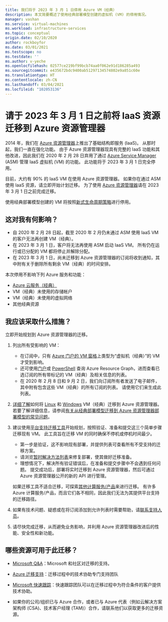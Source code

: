 ```yaml
---
title: 我们将于 2023 年 3 月 1 日停用 Azure VM（经典）
description: 本文简要概述了使用经典部署模型创建的虚拟机 (VM) 的停用情况。
manager: vashan
ms.service: virtual-machines
ms.workload: infrastructure-services
ms.topic: conceptual
origin.date: 02/10/2020
author: rockboyfor
ms.date: 03/01/2021
ms.testscope: no
ms.testdate: ''
ms.author: v-yeche
ms.openlocfilehash: 02577ce219bf99bcb74aa0f062e91d186285a493
ms.sourcegitcommit: e435672bdc9400ab51297134574802e9a851c60e
ms.translationtype: HT
ms.contentlocale: zh-CN
ms.lasthandoff: 03/04/2021
ms.locfileid: "102053136"
---
```

# <a name="migrate-your-iaas-resources-to-azure-resource-manager-by-march-1-2023"></a>请于 2023 年 3 月 1 日之前将 IaaS 资源迁移到 Azure 资源管理器 

2014 年，我们在 [Azure 资源管理器](https://azure.microsoft.com/features/resource-manager/)上推出了基础结构即服务 (IaaS)。 从那时起，我们一直在强化功能。 由于 Azure 资源管理器现具有完整的 IaaS 功能和其他改进，因此我们在 2020 年 2 月 28 日弃用了通过 [Azure Service Manager](./migration-classic-resource-manager-faq.md#what-is-azure-service-manager-and-what-does-it-mean-by-classic) (ASM) 管理 IaaS 虚拟机 (VM) 的功能。 此功能将于 2023 年 3 月 1 日完全停用。 

目前，大约有 90% 的 IaaS VM 在使用 Azure 资源管理器。 如果你在通过 ASM 使用 IaaS 资源，请立即开始计划迁移。 为了使用 [Azure 资源管理器](../azure-resource-manager/management/index.yml)请在 2023 年 3 月 1 日之前完成迁移。

使用经典部署模型创建的 VM 将按照[新式生命周期策略](https://support.microsoft.com/help/30881/modern-lifecycle-policy)进行停用。

## <a name="how-does-this-affect-me"></a>这对我有何影响？ 

- 自 2020 年 2 月 28 日起，截至 2020 年 2 月仍未通过 ASM 使用 IaaS VM 的客户无法再创建 VM（经典）。 
- 在 2023 年 3 月 1 日，客户将无法再使用 ASM 启动 IaaS VM。 所有仍在运行或已分配的 VM 都将停止并解除分配。 
- 在 2023 年 3 月 1 日，尚未迁移到 Azure 资源管理器的订阅将收到通知，其中附有关于删除所有剩余 VM（经典）的时间安排。  

本次停用不影响下列 Azure 服务和功能： 
- [Azure 云服务（经典）](https://docs.azure.cn/cloud-services/cloud-services-choose-me)
- VM（经典）未使用的存储帐户 
- VM（经典）未使用的虚拟网络 
- 其他经典资源

## <a name="what-actions-should-i-take"></a>我应该采取什么措施？ 

立即开始规划到 Azure 资源管理器的迁移。 

1. 列出所有受影响的 VM： 

   - 在订阅中，只有 [Azure 门户的 VM 窗格](https://portal.azure.cn/#blade/HubsExtension/BrowseResourceBlade/resourceType/Microsoft.ClassicCompute%2FVirtualMachines)上类型为“虚拟机（经典）”的 VM 才受到影响。 
   - 还可使用[门户](https://portal.azure.cn/#blade/HubsExtension/ArgQueryBlade/query/resources%0A%7C%20where%20type%20%3D%3D%20%22microsoft.classiccompute%2Fvirtualmachines%22)或 [PowerShell](../governance/resource-graph/concepts/work-with-data.md) 查询 Azure Resource Graph，进而查看已选订阅的所有带标记的 VM（经典）及相关信息的列表。 
   - 在 2020 年 2 月 8 日和 9 月 2 日，我们向订阅所有者发送了电子邮件，其中附有包含这些 VM（经典）的所有订阅的列表。 请使用它们来生成此列表。 

1. [详细了解](./migration-classic-resource-manager-overview.md)如何将 [Linux](./migration-classic-resource-manager-plan.md) 和 [Windows](./migration-classic-resource-manager-plan.md) VM（经典）迁移到 Azure 资源管理器。 若要了解详细信息，请参阅[有关从经典部署模型迁移到 Azure 资源管理器部署模型的常见问题](./migration-classic-resource-manager-faq.md)。

1. 建议使用[平台支持迁移工具](./migration-classic-resource-manager-overview.md)开始规划，按照验证、准备和提交这三个简单步骤迁移现有 VM。 此工具旨在迁移 VM 的同时确保不停机或停机时间最少。 

    - 第一步是验证，这不影响现有部署，并提供列表可查看所有不受支持的迁移方案。 
    - 请浏览[暂时解决方法列表](./migration-classic-resource-manager-overview.md#unsupported-features-and-configurations)来修复部署，使其做好迁移准备。 
    - 理想情况下，解决所有验证错误后，在准备和提交步骤中不会遇到任何问题。 提交成功后，部署将实时迁移到 Azure 资源管理器，然后可通过 Azure 资源管理器公开的新的 API 进行管理。 

    如果迁移工具不适合迁移，可探索[其他计算服务/产品](https://docs.microsoft.com/azure/architecture/guide/technology-choices/compute-decision-tree)来进行迁移。 有许多 Azure 计算服务/产品，而且它们各不相同，因此我们无法为其提供平台支持的迁移路径。  

1. 如果有技术问题、疑惑或在将订阅添加到允许列表时需要帮助，请[联系支持人员](https://support.azure.cn/support/support-azure/)。

    <!--Correct on the [contact support](https://support.azure.cn/support/support-azure/)-->

1. 请尽快完成迁移，从而避免业务影响，并利用 Azure 资源管理器改进后的性能、安全性和新功能。 

## <a name="what-resources-are-available-for-this-migration"></a>哪些资源可用于此迁移？

- [Microsoft Q&A](https://docs.microsoft.com/answers/topics/azure-virtual-machines-migration.html)：Microsoft 和社区对迁移的支持。

- [Azure 迁移支持](https://support.azure.cn/support/support-azure)：迁移过程中的技术协助专门支持团队

    <!--Correct on the [Azure Migration Support](https://support.azure.cn/support/support-azure)-->

- [Microsoft 快速跟踪](https://www.microsoft.com/fasttrack)：快速跟踪团队可以在迁移过程中为符合条件的客户提供技术协助。

    <!--Not Available on [Nominate yourself]-->

- 如果你的公司/组织已与 Azure 合作，或者已与 Azure 代表（例如云解决方案架构师 (CSA)、技术客户经理 (TAM)）合作，请联系他们以获取更多的迁移资源。

<!--Update_Description: update meta properties, wording update, update link-->